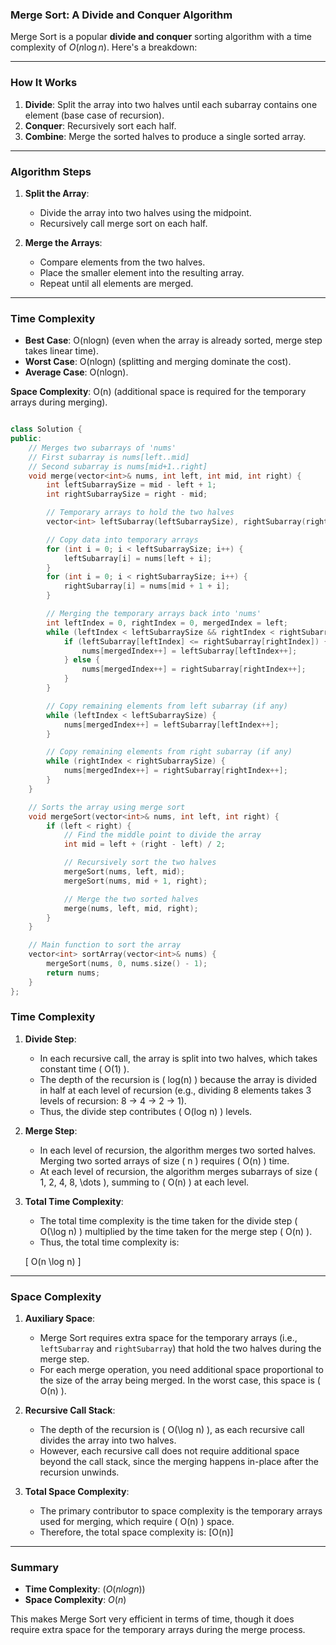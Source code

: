 

### Merge Sort: A Divide and Conquer Algorithm

Merge Sort is a popular **divide and conquer** sorting algorithm with a time complexity of $O(n \log n)$. Here's a breakdown:

---

### **How It Works**

1. **Divide**: Split the array into two halves until each subarray contains one element (base case of recursion).
2. **Conquer**: Recursively sort each half.
3. **Combine**: Merge the sorted halves to produce a single sorted array.

---

### **Algorithm Steps**

1. **Split the Array**:
    
    - Divide the array into two halves using the midpoint.
    - Recursively call merge sort on each half.
2. **Merge the Arrays**:
    
    - Compare elements from the two halves.
    - Place the smaller element into the resulting array.
    - Repeat until all elements are merged.

---

### **Time Complexity**

- **Best Case**: O(nlog⁡n) (even when the array is already sorted, merge step takes linear time).
- **Worst Case**: O(nlog⁡n) (splitting and merging dominate the cost).
- **Average Case**: O(nlog⁡n).

**Space Complexity**: O(n) (additional space is required for the temporary arrays during merging).

```cpp

class Solution {
public:
    // Merges two subarrays of 'nums'
    // First subarray is nums[left..mid]
    // Second subarray is nums[mid+1..right]
    void merge(vector<int>& nums, int left, int mid, int right) {
        int leftSubarraySize = mid - left + 1;
        int rightSubarraySize = right - mid;

        // Temporary arrays to hold the two halves
        vector<int> leftSubarray(leftSubarraySize), rightSubarray(rightSubarraySize);

        // Copy data into temporary arrays
        for (int i = 0; i < leftSubarraySize; i++) {
            leftSubarray[i] = nums[left + i];
        }
        for (int i = 0; i < rightSubarraySize; i++) {
            rightSubarray[i] = nums[mid + 1 + i];
        }

        // Merging the temporary arrays back into 'nums'
        int leftIndex = 0, rightIndex = 0, mergedIndex = left;
        while (leftIndex < leftSubarraySize && rightIndex < rightSubarraySize) {
            if (leftSubarray[leftIndex] <= rightSubarray[rightIndex]) {
                nums[mergedIndex++] = leftSubarray[leftIndex++];
            } else {
                nums[mergedIndex++] = rightSubarray[rightIndex++];
            }
        }

        // Copy remaining elements from left subarray (if any)
        while (leftIndex < leftSubarraySize) {
            nums[mergedIndex++] = leftSubarray[leftIndex++];
        }

        // Copy remaining elements from right subarray (if any)
        while (rightIndex < rightSubarraySize) {
            nums[mergedIndex++] = rightSubarray[rightIndex++];
        }
    }

    // Sorts the array using merge sort
    void mergeSort(vector<int>& nums, int left, int right) {
        if (left < right) {
            // Find the middle point to divide the array
            int mid = left + (right - left) / 2;

            // Recursively sort the two halves
            mergeSort(nums, left, mid);
            mergeSort(nums, mid + 1, right);

            // Merge the two sorted halves
            merge(nums, left, mid, right);
        }
    }

    // Main function to sort the array
    vector<int> sortArray(vector<int>& nums) {
        mergeSort(nums, 0, nums.size() - 1);
        return nums;
    }
};

```

### **Time Complexity**

1. **Divide Step**:
   - In each recursive call, the array is split into two halves, which takes constant time \( O(1) \).
   - The depth of the recursion is \( log(n) \) because the array is divided in half at each level of recursion (e.g., dividing 8 elements takes 3 levels of recursion: 8 -> 4 -> 2 -> 1).
   - Thus, the divide step contributes \( O(log n) \) levels.

2. **Merge Step**:
   - In each level of recursion, the algorithm merges two sorted halves. Merging two sorted arrays of size \( n \) requires \( O(n) \) time.
   - At each level of recursion, the algorithm merges subarrays of size \( 1, 2, 4, 8, \dots \), summing to \( O(n) \) at each level.

3. **Total Time Complexity**:
   - The total time complexity is the time taken for the divide step \( O(\log n) \) multiplied by the time taken for the merge step \( O(n) \).
   - Thus, the total time complexity is:

   \[
   O(n \log n)
   \]

---

### **Space Complexity**

1. **Auxiliary Space**:
   - Merge Sort requires extra space for the temporary arrays (i.e., `leftSubarray` and `rightSubarray`) that hold the two halves during the merge step.
   - For each merge operation, you need additional space proportional to the size of the array being merged. In the worst case, this space is \( O(n) \).

2. **Recursive Call Stack**:
   - The depth of the recursion is \( O(\log n) \), as each recursive call divides the array into two halves.
   - However, each recursive call does not require additional space beyond the call stack, since the merging happens in-place after the recursion unwinds.

3. **Total Space Complexity**:
   - The primary contributor to space complexity is the temporary arrays used for merging, which require \( O(n) \) space.
   - Therefore, the total space complexity is:   \[O(n)\]

---

### **Summary**
- **Time Complexity**: $( O(n log n) )$
- **Space Complexity**: $O(n)$

This makes Merge Sort very efficient in terms of time, though it does require extra space for the temporary arrays during the merge process.
